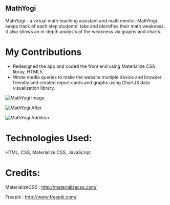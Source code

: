 ## MathYogi
MathYogi - a virtual math teaching assistant and math mentor. MathYogi keeps track of each step students' take and identifies their math weakness. It also shows an in-depth analysis of the weakness via graphs and charts.

# My Contributions
* Redesigned the app and coded the front end using Materialize CSS libray, HTML5.
* Wrote media queries to make the website multiple device and browser friendly and created report cards and graphs using ChartJS data visualization library.

![MathYogi Image](http://www.rahulpatle.com/img/mathyogi_mockups.png)

![MathYogi After](http://www.rahulpatle.com/img/after.png)

![MathYogi Addition](http://www.rahulpatle.com/img/my1.png)

# Technologies Used: 
HTML, CSS, Materialize CSS, JavaScript

# Credits: 

MaterializeCSS :
http://materializecss.com/

Freepik :
http://www.freepik.com/
